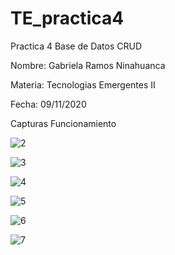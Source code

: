 # TE_practica4

Practica 4 Base de Datos CRUD

Nombre: Gabriela Ramos Ninahuanca

Materia: Tecnologias Emergentes II

Fecha: 09/11/2020

Capturas Funcionamiento

![2](https://user-images.githubusercontent.com/71032615/98627989-e46deb80-22eb-11eb-89ef-ef94396d9aad.PNG)

![3](https://user-images.githubusercontent.com/71032615/98627994-e637af00-22eb-11eb-9300-21c3b9566b85.PNG)

![4](https://user-images.githubusercontent.com/71032615/98627996-e768dc00-22eb-11eb-962f-8f0fce31ba88.PNG)

![5](https://user-images.githubusercontent.com/71032615/98627998-e89a0900-22eb-11eb-9eb1-07201ac67436.PNG)

![6](https://user-images.githubusercontent.com/71032615/98628004-ec2d9000-22eb-11eb-888c-b0dd4c37d727.PNG)

![7](https://user-images.githubusercontent.com/71032615/98628013-edf75380-22eb-11eb-87e4-5507ba1b7b4a.PNG)
